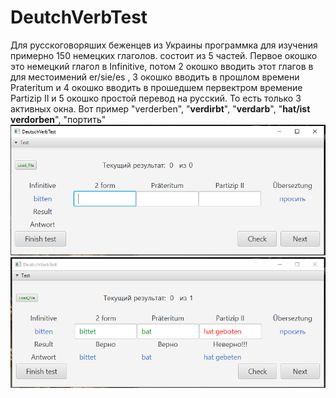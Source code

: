# DeutchVerbTest
Для русскоговоряших беженцев из Украины программка для изучения примерно 150 немецких глаголов. состоит из 5 частей. Первое окошко это немецкий глагол в Infinitive, потом 2 окошко
вводить этот глагов в для местоимений er/sie/es , 3 окошко вводить в прошлом времени Prateritum и 4 окошко вводить в прошедшем первектром времение Partizip II
и 5 окошко простой перевод на русский. То есть только 3 активных окна. Вот пример "verderben", "**verdirbt**", "**verdarb**", "**hat/ist verdorben**", "портить"
 ![Image](/src/sample/mylibrary/Deutch_programm.PNG)
 ![Image](/src/sample/mylibrary/Deutch_programm_result.PNG)
